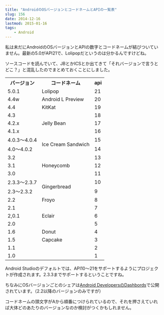 ```yaml
---
title: "AndroidのOSバージョンとコードネームとAPIの一覧表"
slug: 156
date: 2014-12-16
lastmod: 2015-01-16
tags:
    - Android
---
```


私は未だにAndroidのOSバージョンとAPIの数字とコードネームが結びついていません。最新の5.0がAPI21で、Lolipopだというのは分かるんですけどね。

ソースコードを読んでいて、JBとかICSとか出てきて「それバージョンで言うとどこ？」と混乱したのでまとめておくことにしました。

<table>
<tbody>
<tr>
<th>バージョン</th>
<th>コードネーム</th>
<th>api</th>
</tr>
<tr>
<td>5.0.1</td>
<td>Lolipop</td>
<td>21</td>
</tr>
<tr>
<td>4.4w</td>
<td>Android L Preview
<td>20</td>
</tr>
<tr>
<td>4.4</td>
<td>KitKat</td>
<td>19</td>
</tr>
<tr>
<td>4.3</td>
<td rowspan="3">Jelly Bean</td>
<td>18</td>
</tr>
<tr>
<td>4.2.x</td>
<td>17</td>
</tr>
<tr>
<td>4.1.x</td>
<td>16</td>
</tr>
<tr>
<td>4.0.3〜4.0.4</td>
<td rowspan="2">Ice Cream Sandwich</td>
<td>15</td>
</tr>
<tr>
<td>4.0〜4.0.2</td>
<td>14</td>
</tr>
<tr>
<td>3.2</td>
<td rowspan="3">Honeycomb</td>
<td>13</td>
</tr>
<tr>
<td>3.1</td>
<td>12</td>
</tr>
<tr>
<td>3.0</td>
<td>11</td>
</tr>
<tr>
<td>2.3.3〜2.3.7</td>
<td rowspan="2">Gingerbread</td>
<td>10</td>
</tr>
<tr>
<td>2.3〜2.3.2</td>
<td>9</td>
</tr>
<tr>
<td>2.2</td>
<td>Froyo</td>
<td>8</td>
</tr>
<tr>
<td>2.1</td>
<td rowspan="3">Eclair</td>
<td>7</td>
</tr>
<tr>
<td>2,0.1</td>
<td>6</td>
</tr>
<tr>
<td>2.0</td>
<td>5</td>
</tr>
<tr>
<td>1.6</td>
<td>Donut</td>
<td>4</td>
</tr>
<tr>
<td>1.5</td>
<td>Capcake</td>
<td>3</td>
</tr>
<tr>
<td>1.1</td>
<td> </td>
<td>2</td>
</tr>
<tr>
<td>1.0</td>
<td> </td>
<td>1</td>
</tr>
</tbody>
</table>
Android Studioのデフォルトでは、API10〜21をサポートするようにプロジェクトが作成されます。2.3.3までサポートするということですね。

ちなみにOSバージョンごとのシェアは<a href="https://developer.android.com/about/dashboards/index.html">Android DevelopersのDashbords</a>で公開されています。（2.2以降のバージョンのみですが）

コードネームの頭文字がAから順番につけられているので、それを押さえていれば大体どのあたりのバージョンなのか検討がつくかもしれません。


  
